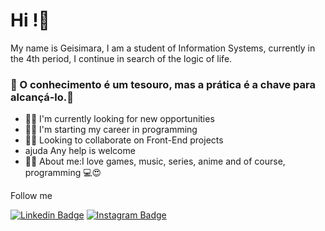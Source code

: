 # Hi !👋

My name is Geisimara, I am a student of Information Systems, currently in the 4th period, I continue in search of the logic of life.


### 🌈 O conhecimento é um tesouro, mas a prática é a chave para alcançá-lo.🍃
  


- 📍🙏 I'm currently looking for new opportunities
- 📍✨ I'm starting my career in programming
- 📍✅ Looking to collaborate on Front-End projects
- ajuda Any help is welcome
- 📍😎 About me:I love games, music, series, anime and of course, programming 💻😍

 Follow me
 
 [ ![Linkedin Badge](https://img.shields.io/badge/-LinkedIn-blue?style=flat-square&logo=Linkedin&logoColor=white&link=https://www.linkedin.com/in/geisimara-paulo/)](https://www.linkedin.com/in/geisimara-paulo/) [![Instagram Badge](https://img.shields.io/badge/-Instagram-violet?style=flat-square&logo=Instagram&logoColor=white&link=https://www.instagram.com/geizy_carollina/)](https://www.instagram.com/geizy_carollina/) 
